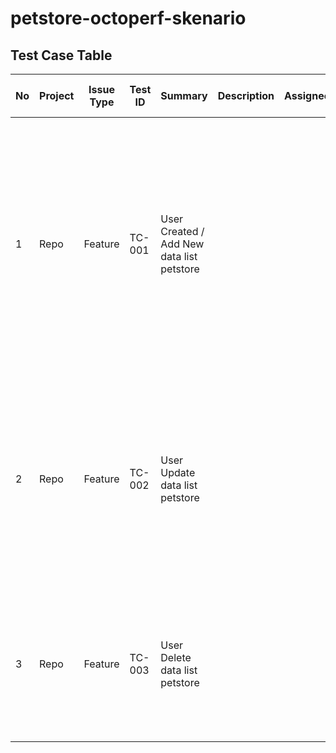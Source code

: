 # petstore-octoperf-skenario

## Test Case Table

| No | Project | Issue Type | Test ID | Summary | Description | Assignee | Test Repository Path | Action | Data | Expected Result | Test Plan | Test Execution | Labels | Label2 |
|----|---------|------------|---------|---------|-------------|----------|----------------------|--------|------|----------------|----------|---------------|--------|--------|
| 1  | Repo | Feature | TC-001 | User Created / Add New data list petstore |  |  | Repo-TC-001 | 1. Login petstore sebagai User 2. Pilih 'Created / add New petstore' 3. Klik 'Create / Add New petstore' 4. Isi mandatory field pada form 'New data petstore' 5. Klik 'Save' | 1. Product ID 2. Name | 1. Berhasil menambahkan data petstore |  |  | Positive, petstore, created | Testing1 |
| 2  | Repo | Feature | TC-002 | User Update data list petstore |  |  | Repo-TC-002 | 1. Login petstore sebagai User 2. Pilih 'Update data petstore' 3. Klik 'Update' 4. Isi mandatory field pada form 'data petstore' 5. Klik 'Save' | 1. Product ID 2. Name | 1. Berhasil merubah data petstore |  |  | Positive, petstore, Update | Testing1 |
| 3  | Repo | Feature | TC-003 | User Delete data list petstore |  |  | Repo-TC-003 | 1. Login petstore sebagai User 2. Pilih 'Delete data petstore' 3. Klik 'Delete' 4. Klik 'OK' Popup | 1. Product ID 2. Name | 1. Berhasil manghapus data petstore |  |  | Positive, petstore, Delete | Testing1 |
